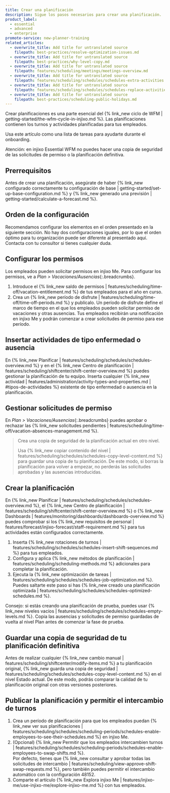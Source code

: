 ```yaml
---
title: Crear una planificación
description: Sigue los pasos necesarios para crear una planificación.
product_label:
  - essential
  - advanced
  - enterprise
promote-service: new-planner-training
related_articles:
  - overwrite_title: Add title for untranslated source
    filepath: best-practices/resolve-optimization-issues.md
  - overwrite_title: Add title for untranslated source
    filepath: best-practices/why-level-copy.md
  - overwrite_title: Add title for untranslated source
    filepath: features/scheduling/meetings/meetings-overview.md
  - overwrite_title: Add title for untranslated source
    filepath: features/scheduling/schedules/schedules-extra-activities.md
  - overwrite_title: Add title for untranslated source
    filepath: features/scheduling/schedules/schedules-replace-activities.md
  - overwrite_title: Add title for untranslated source
    filepath: best-practices/scheduling-public-holidays.md
---
```


Crear planificaciones es una parte esencial del {% link_new ciclo de WFM | getting-started/the-wfm-cycle-in-injixo.md %}. Las planificaciones contienen los turnos y actividades planificadas para tus empleados.  

Usa este artículo como una lista de tareas para ayudarte durante el onboarding.

Atención: en injixo Essential WFM no puedes hacer una copia de seguridad de las solicitudes de permiso o la planificación definitiva.

## Prerrequisitos

Antes de crear una planificación, asegúrate de haber {% link_new configurado correctamente tu configuración de base | getting-started/set-up-base-configuration.md %} y {% link_new generado una previsión | getting-started/calculate-a-forecast.md %}. 

## Orden de la configuración

Recomendamos configurar los elementos en el orden presentado en la siguiente sección. No hay dos configuraciones iguales, por lo que el orden óptimo para tu organización puede ser diferente al presentado aquí. Contacta con tu consultor si tienes cualquier duda.

## Configurar los permisos

Los empleados pueden solicitar permisos en injixo Me. Para configurar los permisos, ve a _Plan > Vacaciones/Ausencias_{:.breadcrumbs}.

1. Introduce el {% link_new saldo de permisos | features/scheduling/time-off/vacation-entitlement.md %} de tus empleados para el año en curso.
2. Crea un {% link_new período de disfrute | features/scheduling/time-off/time-off-periods.md %} y publícalo. Un período de disfrute define el marco de tiempo en el que los empleados pueden solicitar permiso de vacaciones y otras ausencias. Tus empleados recibirán una notificación en injixo Me y podrán comenzar a crear solicitudes de permiso para ese período.

## Insertar actividades de tipo enfermedad o ausencia

En {% link_new Planificar | features/scheduling/schedules/schedules-overview.md %} y en el {% link_new Centro de planificación | features/scheduling/shiftcenter/shift-center-overview.md %} puedes gestionar la planificación de tu equipo. Inserta cualquier {% link_new actividad | features/administration/activity-types-and-properties.md | #tipos-de-actividades %} existente de tipo enfermedad o ausencia en la planificación.

## Gestionar solicitudes de permiso

En _Plan > Vacaciones/Ausencias_{:.breadcrumbs} puedes aprobar o rechazar las {% link_new solicitudes pendientes | features/scheduling/time-off/vacation-absences-management.md %}.

> Crea una copia de seguridad de la planificación actual en otro nivel.
>
> Usa {% link_new copiar contenido del nivel | features/scheduling/schedules/schedules-copy-level-content.md %} para guardar una copia de tu planificación. De este modo, si borras la planificación para volver a empezar, no perderás las solicitudes aprobadas y las ausencias introducidas.

## Crear la planificación

En {% link_new Planificar | features/scheduling/schedules/schedules-overview.md %}, el {% link_new Centro de planificación | features/scheduling/shiftcenter/shift-center-overview.md %} o {% link_new Dashboards | features/monitoring/dashboards/dashboards-overview.md %} puedes comprobar si los {% link_new requisitos de personal | features/forecast/injixo-forecast/staff-requirement.md %} para tus actividades están configurados correctamente.

1. Inserta {% link_new rotaciones de turnos | features/scheduling/schedules/schedules-insert-shift-sequences.md %} para tus empleados.
2. Configura y aplica {% link_new métodos de planificación | features/scheduling/scheduling-methods.md %} adicionales para completar la planificación.
3. Ejecuta la {% link_new optimización de tareas | features/scheduling/schedules/schedules-job-optimization.md %}. Puedes saltarte este paso si has {% link_new creado una planificación optimizada | features/scheduling/schedules/schedules-optimized-schedules.md %}.

Consejo: si estás creando una planificación de prueba, puedes usar {% link_new niveles vacíos | features/scheduling/schedules/schedules-empty-levels.md %}. Copia las ausencias y solicitudes de permiso guardadas de vuelta al nivel Plan antes de comenzar la fase de prueba.

## Guardar una copia de seguridad de tu planificación definitiva

Antes de realizar cualquier {% link_new cambio manual | features/scheduling/shiftcenter/modify-items.md %} a tu planificación original, {% link_new guarda una copia de seguridad | features/scheduling/schedules/schedules-copy-level-content.md %} en el nivel Estado actual. De este modo, podrás comparar la calidad de tu planificación original con otras versiones posteriores.

## Publicar la planificación y permitir el intercambio de turnos

1. Crea un período de planificación para que los empleados puedan {% link_new ver sus planificaciones | features/scheduling/schedules/scheduling-periods/schedules-enable-employees-to-see-their-schedules.md %} en injixo Me.
2. (Opcional) {% link_new Permitir que los empleados intercambien turnos | features/scheduling/schedules/scheduling-periods/schedules-enable-employees-to-swap-shifts.md %}.  
    Por defecto, tienes que {% link_new consultar y aprobar todas las solicitudes de intercambio | features/scheduling/view-approve-shift-swap-requests.md %}, pero también puedes permitir el intercambio automático con la configuración 48152.
3. Comparte el artículo {% link_new Explora injixo Me | features/injixo-me/use-injixo-me/explore-injixo-me.md %} con tus empleados.

